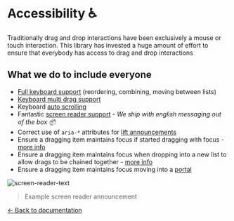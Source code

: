 # Accessibility ♿️

Traditionally drag and drop interactions have been exclusively a mouse or touch interaction. This library has invested a huge amount of effort to ensure that everybody has access to drag and drop interactions

## What we do to include everyone

- [Full keyboard support](/docs/sensors/keyboard.md) (reordering, combining, moving between lists)
- [Keyboard multi drag support](/docs/patterns/multi-drag.md)
- Keyboard [auto scrolling](/docs/guides/auto-scrolling.md)
- Fantastic [screen reader support](/docs/guides/screen-reader.md) - _We ship with english messaging out of the box 📦_
- Correct use of `aria-*` attributes for [lift announcements](/docs/guides/screen-reader.md)
- Ensure a dragging item maintains focus if started dragging with focus - [more info](/docs/api/draggable.md)
- Ensure a dragging item maintains focus when dropping into a new list to allow drags to be chained together - [more info](/docs/api/draggable.md)
- Ensure a dragging item maintains focus moving into a [portal](/docs/patterns/using-a-portal.md)

![screen-reader-text](https://user-images.githubusercontent.com/2182637/36571009-d326d82a-1888-11e8-9a1d-e44f8b969c2f.gif)

> Example screen reader announcement

[← Back to documentation](/README.md#documentation-)
